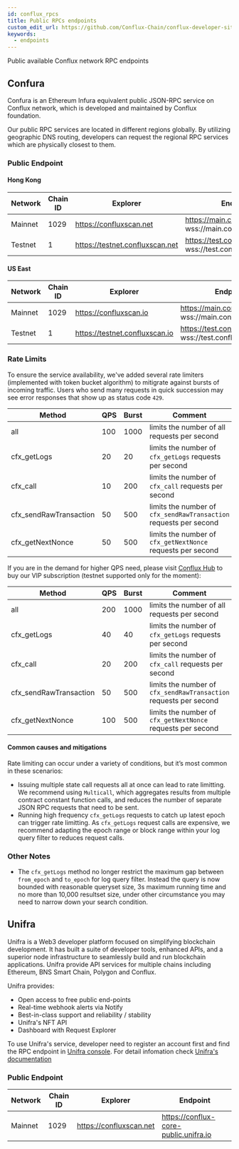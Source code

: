 ```yaml
---
id: conflux_rpcs
title: Public RPCs endpoints
custom_edit_url: https://github.com/Conflux-Chain/conflux-developer-site/edit/master/docs/sdks-and-tools/en/rpc-endpoints.md
keywords:
  - endpoints
---
```


Public available Conflux network RPC endpoints

## Confura

Confura is an Ethereum Infura equivalent public JSON-RPC service on Conflux network, which is developed and maintained by Conflux foundation.

Our public RPC services are located in different regions globally. By utilizing geographic DNS routing, developers can request the regional RPC services which are physically closest to them.

### Public Endpoint

#### Hong Kong

| Network | Chain ID | Explorer | Endpoint | 
| -------- | -------- | --------| -------- |
| Mainnet | 1029 | https://confluxscan.net | https://main.confluxrpc.com <br/> wss://main.confluxrpc.com/ws |
| Testnet | 1 | https://testnet.confluxscan.net |https://test.confluxrpc.com <br/> wss://test.confluxrpc.com/ws |

#### US East

| Network | Chain ID | Explorer | Endpoint | 
| -------- | -------- | --------| -------- |
| Mainnet | 1029 | https://confluxscan.io | https://main.confluxrpc.org <br/> wss://main.confluxrpc.org/ws |
| Testnet | 1 | https://testnet.confluxscan.io |https://test.confluxrpc.org <br/> wss://test.confluxrpc.org/ws |

### Rate Limits

To ensure the service availability, we've added several rate limiters (implemented with token bucket algorithm) to mitigrate against bursts of incoming traffic. Users who send many requests in quick succession may see error responses that show up as status code `429`.

| Method | QPS | Burst | Comment | 
| -------- | -------- | --------| -------- |
| all | 100 | 1000 |  limits the number of all requests per second |
| cfx_getLogs | 20 | 20 | limits the number of `cfx_getLogs` requests per second |
| cfx_call | 10 | 200 | limits the number of `cfx_call` requests per second |
| cfx_sendRawTransaction | 50 | 500 | limits the number of `cfx_sendRawTransaction` requests per second |
| cfx_getNextNonce | 50 | 500 | limits the number of `cfx_getNextNonce` requests per second |

If you are in the demand for higher QPS need, please visit [Conflux Hub](https://test.confluxhub.io/payment/consumer/apps) to buy our VIP subscription (testnet supported only for the moment):

| Method | QPS | Burst | Comment |
| -------- | -------- | --------| -------- |
| all | 200 | 1000 |  limits the number of all requests per second |
| cfx_getLogs | 40 | 40 | limits the number of `cfx_getLogs` requests per second |
| cfx_call | 20 | 200 | limits the number of `cfx_call` requests per second |
| cfx_sendRawTransaction | 50 | 500 | limits the number of `cfx_sendRawTransaction` requests per second |
| cfx_getNextNonce | 100 | 500 | limits the number of `cfx_getNextNonce` requests per second |

#### Common causes and mitigations

Rate limiting can occur under a variety of conditions, but it’s most common in these scenarios:

* Issuing multiple state call requests all at once can lead to rate limitting. We recommend using `Multicall`, which aggregates results from multiple contract constant function calls, and reduces the number of separate JSON RPC requests that need to be sent.
* Running high frequency `cfx_getLogs` requests to catch up latest epoch can trigger rate limitting. As `cfx_getLogs` request calls are expensive, we recommend adapting the epoch range or block range within your log query filter to reduces request calls.

### Other Notes

* The `cfx_getLogs` method no longer restrict the maximum gap between `from_epoch` and `to_epoch` for log query filter. Instead the query is now bounded with reasonable queryset size, 3s maximum running time and no more than 10,000 resultset size, under other circumstance you may need to narrow down your search condition.

## Unifra

Unifra is a Web3 developer platform focused on simplifying blockchain development. It has built a suite of developer tools, enhanced APIs, and a superior node infrastructure to seamlessly build and run blockchain applications. Unifra provide API services for multiple chains including Ethereum, BNS Smart Chain, Polygon and Conflux.

Unifra provides:

- Open access to free public end-points
- Real-time webhook alerts via Notify
- Best-in-class support and reliability / stability
- Unifra's NFT API
- Dashboard with Request Explorer

To use Unifra's service, developer need to register an account first and find the RPC endpoint in [Unifra console](https://console.unifra.io/). For detail infomation check [Unifra's documentation](https://docs.unifra.io/)

### Public Endpoint

| Network | Chain ID | Explorer | Endpoint | 
| -------- | -------- | --------| -------- |
| Mainnet | 1029 | https://confluxscan.net | https://conflux-core-public.unifra.io |

